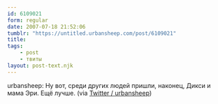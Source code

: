 ```yaml
---
id: 6109021
form: regular
date: 2007-07-18 21:52:06
tumblr: "https://untitled.urbansheep.com/post/6109021"
title:
tags:
    - post
    - твиты
layout: post-text.njk
---
```


<p>urbansheep: Ну вот, среди других людей пришли, наконец, Дикси и мама Эри. Ещё лучше. (via <a href="http://twitter.com/urbansheep/statuses/156175382">Twitter / urbansheep</a>)</p>

